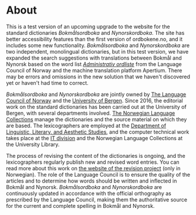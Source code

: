 # About
This is a test version of an upcoming upgrade to the website for the standard dictionaries _Bokmålsordboka_ and _Nynorskordboka_. The site has better accessibility features than the first version of ordbokene.no, and it includes some new functionality. _Bokmålsordboka_ and _Nynorskordboka_ are two independent, monolingual dictionaries, but in this test version, we have expanded the search suggestions with translations between Bokmål and Nynorsk based on the word list [_Administrativ ordliste_](https://xn--sprkrdet-c0ac.no/sprakhjelp/Skriverad/Nynorskhjelp/administrativ-ordliste/) from the Language Council of Norway and the machine translation platform Apertium. There may be errors and omissions in the new solution that we haven't discovered yet or haven't had time to correct.

_Bokmålsordboka_ and _Nynorskordboka_ are jointly owned by [The Language Council of Norway](https://www.sprakradet.no/) and the [University of Bergen](https://www.uib.no/en). Since 2016, the editorial work on the standard dictionaries has been carried out at the University of Bergen, with several departments involved. [The Norwegian Language Collections](https://www.uib.no/en/ub/spesial/161345/about-norwegian-language-collections) manage the dictionaries and the source material on which they are based. The lexicographers are employed at the [Department of Linguistic, Literary, and Aesthetic Studies](https://www.uib.no/en/lle), and the computer technical work takes place at the [IT division](https://www.uib.no/en/it) and the Norwegian Language Collections at the University Library.

The process of revising the content of the dictionaries is ongoing, and the lexicographers regularly publish new and revised word entries. You can read more about this work on [the website of the revision project](https://www.uib.no/lle/revisjonsprosjektet) (only in Norwegian). The role of the Language Council is to ensure the quality of the articles and to determine how words should be written and inflected in Bokmål and Nynorsk. _Bokmålsordboka_ and _Nynorskordboka_ are continuously updated in accordance with the official orthography as prescribed by the Language Council, making them the authoritative source for the current and complete spelling in Bokmål and Nynorsk. 